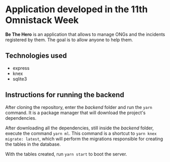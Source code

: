 # Application developed in the 11th Omnistack Week

**Be The Hero** is an application that allows to manage ONGs and the incidents registered by them. The goal is to allow anyone to help them.

## Technologies used
 - express
 - knex
 - sqlite3

## Instructions for running the backend
After cloning the repository, enter the *backend* folder and run the `yarn` command. It is a package manager that will download the project's dependencies.

After downloading all the dependencies, still inside the *backend* folder, execute the command `yarn ml`. This command is a shortcut to `yarn knex migrate: latest`, which will perform the migrations responsible for creating the tables in the database.

With the tables created, run `yarn start` to boot the server.